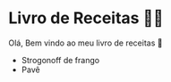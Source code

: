 # Livro de Receitas :man_cook:

Olá, Bem vindo ao meu livro de receitas :wave:

- Strogonoff de frango
- Pavê

